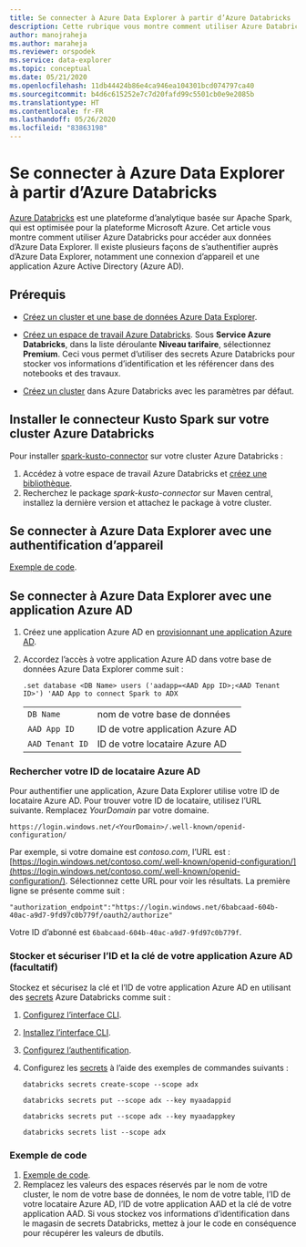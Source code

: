 ```yaml
---
title: Se connecter à Azure Data Explorer à partir d’Azure Databricks
description: Cette rubrique vous montre comment utiliser Azure Databricks pour accéder aux données d’Azure Data Explorer.
author: manojraheja
ms.author: maraheja
ms.reviewer: orspodek
ms.service: data-explorer
ms.topic: conceptual
ms.date: 05/21/2020
ms.openlocfilehash: 11db44424b86e4ca946ea104301bcd074797ca40
ms.sourcegitcommit: b4d6c615252e7c7d20fafd99c5501cb0e9e2085b
ms.translationtype: HT
ms.contentlocale: fr-FR
ms.lasthandoff: 05/26/2020
ms.locfileid: "83863198"
---
```

# <a name="connect-to-azure-data-explorer-from-azure-databricks"></a>Se connecter à Azure Data Explorer à partir d’Azure Databricks

[Azure Databricks](https://docs.microsoft.com/azure/azure-databricks/what-is-azure-databricks) est une plateforme d’analytique basée sur Apache Spark, qui est optimisée pour la plateforme Microsoft Azure. Cet article vous montre comment utiliser Azure Databricks pour accéder aux données d’Azure Data Explorer. Il existe plusieurs façons de s’authentifier auprès d’Azure Data Explorer, notamment une connexion d’appareil et une application Azure Active Directory (Azure AD).
 
## <a name="prerequisites"></a>Prérequis

- [Créez un cluster et une base de données Azure Data Explorer](create-cluster-database-portal.md).
- [Créez un espace de travail Azure Databricks](/azure/azure-databricks/quickstart-create-databricks-workspace-portal#create-an-azure-databricks-workspace). Sous **Service Azure Databricks**, dans la liste déroulante **Niveau tarifaire**, sélectionnez **Premium**. Ceci vous permet d’utiliser des secrets Azure Databricks pour stocker vos informations d’identification et les référencer dans des notebooks et des travaux.

- [Créez un cluster](https://docs.azuredatabricks.net/user-guide/clusters/create.html) dans Azure Databricks avec les paramètres par défaut.

 ## <a name="install-the-kusto-spark-connector-on-your-azure-databricks-cluster"></a>Installer le connecteur Kusto Spark sur votre cluster Azure Databricks

Pour installer [spark-kusto-connector](https://mvnrepository.com/artifact/com.microsoft.azure.kusto/spark-kusto-connector) sur votre cluster Azure Databricks :

1. Accédez à votre espace de travail Azure Databricks et [créez une bibliothèque](https://docs.azuredatabricks.net/user-guide/libraries.html#create-a-library).
1. Recherchez le package *spark-kusto-connector* sur Maven central, installez la dernière version et attachez le package à votre cluster. 

## <a name="connect-to-azure-data-explorer-by-using-a-device-authentication"></a>Se connecter à Azure Data Explorer avec une authentification d’appareil

[Exemple de code](https://github.com/Azure/azure-kusto-spark/blob/master/samples/src/main/python/pyKusto.py).

## <a name="connect-to-azure-data-explorer-by-using-an-azure-ad-app"></a>Se connecter à Azure Data Explorer avec une application Azure AD

1. Créez une application Azure AD en [provisionnant une application Azure AD](kusto/management/access-control/how-to-provision-aad-app.md).
1. Accordez l’accès à votre application Azure AD dans votre base de données Azure Data Explorer comme suit :

    ```kusto
    .set database <DB Name> users ('aadapp=<AAD App ID>;<AAD Tenant ID>') 'AAD App to connect Spark to ADX
    ```
    |   |   |
    | - | - |
    | ```DB Name``` | nom de votre base de données |
    | ```AAD App ID``` | ID de votre application Azure AD |
    | ```AAD Tenant ID``` | ID de votre locataire Azure AD |

### <a name="find-your-azure-ad-tenant-id"></a>Rechercher votre ID de locataire Azure AD

Pour authentifier une application, Azure Data Explorer utilise votre ID de locataire Azure AD. Pour trouver votre ID de locataire, utilisez l’URL suivante. Remplacez *YourDomain* par votre domaine.

```
https://login.windows.net/<YourDomain>/.well-known/openid-configuration/
```

Par exemple, si votre domaine est *contoso.com*, l’URL est : [https://login.windows.net/contoso.com/.well-known/openid-configuration/](https://login.windows.net/contoso.com/.well-known/openid-configuration/). Sélectionnez cette URL pour voir les résultats. La première ligne se présente comme suit : 

```
"authorization_endpoint":"https://login.windows.net/6babcaad-604b-40ac-a9d7-9fd97c0b779f/oauth2/authorize"
```

Votre ID d’abonné est `6babcaad-604b-40ac-a9d7-9fd97c0b779f`. 

### <a name="store-and-secure-your-azure-ad-app-id-and-key-optional"></a>Stocker et sécuriser l’ID et la clé de votre application Azure AD (facultatif)  

Stockez et sécurisez la clé et l’ID de votre application Azure AD en utilisant des [secrets](https://docs.azuredatabricks.net/user-guide/secrets/index.html#secrets) Azure Databricks comme suit :

1. [Configurez l’interface CLI](https://docs.azuredatabricks.net/user-guide/dev-tools/databricks-cli.html#set-up-the-cli).
1. [Installez l’interface CLI](https://docs.azuredatabricks.net/user-guide/dev-tools/databricks-cli.html#install-the-cli). 
1. [Configurez l’authentification](https://docs.azuredatabricks.net/user-guide/dev-tools/databricks-cli.html#set-up-authentication).
1. Configurez les [secrets](https://docs.azuredatabricks.net/user-guide/secrets/index.html#secrets) à l’aide des exemples de commandes suivants :

    ```databricks secrets create-scope --scope adx```

    ```databricks secrets put --scope adx --key myaadappid```

    ```databricks secrets put --scope adx --key myaadappkey```

    ```databricks secrets list --scope adx```

### <a name="sample-code"></a>Exemple de code

1. [Exemple de code](https://github.com/Azure/azure-kusto-spark/blob/master/samples/src/main/python/pyKusto.py). 
1. Remplacez les valeurs des espaces réservés par le nom de votre cluster, le nom de votre base de données, le nom de votre table, l’ID de votre locataire Azure AD, l’ID de votre application AAD et la clé de votre application AAD. Si vous stockez vos informations d’identification dans le magasin de secrets Databricks, mettez à jour le code en conséquence pour récupérer les valeurs de dbutils.
